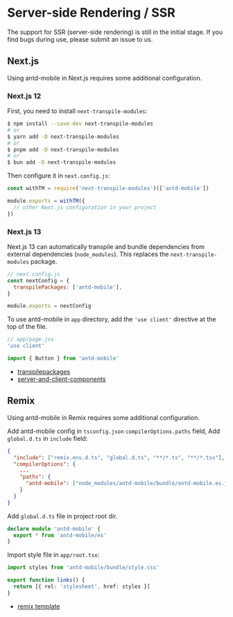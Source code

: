 # Server-side Rendering / SSR <Experimental></Experimental>

The support for SSR (server-side rendering) is still in the initial stage. If you find bugs during use, please submit an issue to us.

## Next.js

Using antd-mobile in Next.js requires some additional configuration.

### Next.js 12

First, you need to install `next-transpile-modules`:

```bash
$ npm install --save-dev next-transpile-modules
# or
$ yarn add -D next-transpile-modules
# or
$ pnpm add -D next-transpile-modules
# or
$ bun add -D next-transpile-modules
```

Then configure it in `next.config.js`:

```js
const withTM = require('next-transpile-modules')(['antd-mobile'])

module.exports = withTM({
  // other Next.js configuration in your project
})
```

### Next.js 13

Next.js 13 can automatically transpile and bundle dependencies from external dependencies (`node_modules`). This replaces the `next-transpile-modules` package.

```js
// next.config.js
const nextConfig = {
  transpilePackages: ['antd-mobile'],
}

module.exports = nextConfig
```

To use antd-mobile in `app` directory, add the `'use client'` directive at the top of the file.

```jsx
// app/page.jsx
'use client'

import { Button } from 'antd-mobile'
```

- [transpilepackages](https://beta.nextjs.org/docs/api-reference/next.config.js#transpilepackages)
- [server-and-client-components](https://beta.nextjs.org/docs/rendering/server-and-client-components)

## Remix

Using antd-mobile in Remix requires some additional configuration.

Add antd-mobile config in `tsconfig.json` `compilerOptions.paths` field, Add `global.d.ts` in `include` field:

```json
{
  "include": ["remix.env.d.ts", "global.d.ts", "**/*.ts", "**/*.tsx"],
  "compilerOptions": {
    ...
    "paths": {
      "antd-mobile": ["node_modules/antd-mobile/bundle/antd-mobile.es.js"]
    }
  }
}
```

Add `global.d.ts` file in project root dir.

```ts
declare module 'antd-mobile' {
  export * from 'antd-mobile/es'
}
```

Import style file in `app/root.tsx`:

```ts
import styles from 'antd-mobile/bundle/style.css'

export function links() {
  return [{ rel: 'stylesheet', href: styles }]
}
```

- [remix template](https://github.com/3lang3/antd-mobile-template/tree/main/remix)
